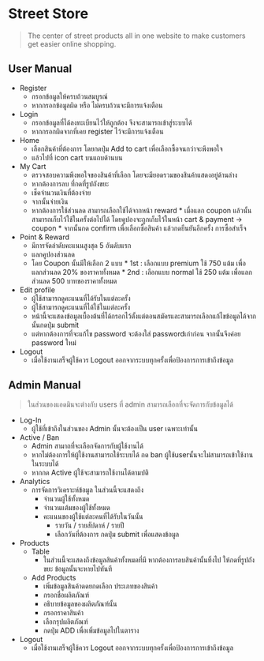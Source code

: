 # Street Store
> The center of street products all in one website to make customers get easier online shopping.


## User Manual

* Register
    * กรอกข้อมูลให้ครบถ้วนสมบูรณ์
    * หากกรอกข้อมูลผิด หรือ ไม่ครบถ้วนจะมีการแจ้งเตือน
* Login
    * กรอกข้อมูลที่ได้ลงทะเบียนไว้ให้ถูกต้อง จึงจะสามารถเข้าสู่ระบบได้
    * หากกรอกผิดจากที่เคย register ไว้จะมีการแจ้งเตือน
* Home
    * เลือกสินค้าที่ต้องการ โดยกดปุ่ม Add to cart เพื่อเลือกซื้อจนกว่าจะพึงพอใจ
    * แล้วไปที่ icon cart บนแถบด้านบน
* My Cart
    * ตรวจสอบความพึงพอใจของสินค้าที่เลือก โดยจะมียอดรวมของสินค้าแสดงอยู่ด้านล่าง
    * หากต้องการลบ ที่กดที่รูปถังขยะ
    * เช็คจำนวนเงินที่ต้องจ่าย
    * จากนั้นจ่ายเงิน
     * หากต้องการใช้ส่วนลด สามารถเลือกใช้ได้จากหน้า reward
      * เมื่อแลก coupon แล้วนั้นสามารถเก็บไว้ใช้ในครั้งต่อไปได้ โดยคูปองจะถูกเก็บไว้ในหน้า cart & payment -> coupon
      * จากนั้นกด confirm เพื่อเลือกซื้อสินค้า แล้วกดยืนยันอีกครั้ง การซื้อสำเร็จ
* Point & Reward 
   * มีการจัดลำดับคะแนนสูงสุด 5 อันดับแรก 
   * แลกคูปองส่วนลด
    * โดย Coupon นั้นมีให้เลือก 2 แบบ
            * 1st : เลือกแบบ premium ใช้ 750 แต้ม  เพื่อแลกส่วนลด 20% ของราคาทั้งหมด
            * 2nd : เลือกแบบ normal ใช้ 250 แต้ม เพื่อแลกส่วนลด 500 บาทของราคาทั้งหมด
* Edit profile
   * ผู้ใช้สามารถดูคะแนนที่ได้รับในแต่ละครั้ง
   * ผู้ใช้สามารถดูคะแนนที่ได้ใช้ในแต่ละครั้ง
   * หน้านี้จะแสดงข้อมูลเบื้องต้นที่ได้กรอกไว้ตั้งแต่ตอนสมัครและสามารถเลือกแก้ไขข้อมูลได้จากนั้นกดปุ่ม submit 
    * แต่หากต้องการที่จะแก้ไข password จะต้องใส่ passwordเก่าก่อน จากนั้นจึงค่อย password ใหม่
* Logout
   *  เมื่อใช้งานเสร็จผู้ใช้ควร Logout ออกจากระบบทุกครั้งเพื่อป้องการการเข้าถึงข้อมูล

## Admin Manual
> ในส่วนของแอดมินจะต่างกับ users ที่ admin สามารถเลือกที่จะจัดการกับข้อมูลได้
* Log-In
   * ผู้ใช้ที่เข้าถึงในส่วนของ Admin นั้นจะต้องเป็น user เฉพาะเท่านั้น
* Active / Ban
   * Admin สามาถที่จะเลือกจัดการกับผู้ใช้งานได้
   * หากไม่ต้องการให้ผู้ใช้งานสามารถใช้ระบบได้ กด ban ผู้ใช้userนั้นจะไม่สามารถเข้าใช้งานในระบบได้
   * หากกด Active ผู้ใช้จะสามารถใช้งานได้ตามปติ
* Analytics
   * การจัดการวิเคราะห์ข้อมูล ในส่วนนี้จะแสดงถึง
      * จำนวนผู้ใช้ทั้งหมด
      * จำนวนแต้มของผู้ใช้ทั้งหมด
      * คะแนนของผู้ใช้แต่ละคนที่ได้รับในวันนั้น
         * รายวัน / รายสัปดาห์ / รายปี
         * เลือกวันที่ต้องการ กดปุ่ม submit เพื่อแสดงข้อมูล
* Products 
   * Table
      * ในส่วนนี้จะแสดงถึงข้อมูลสินค้าทั้งหมดที่มี หากต้องการลบสินค้านั้นทิ้งไป ให้กดที่รูปถังขยะ ข้อมูลนั้นจะหายไปทันที
   * Add Products
      * เพิ่มข้อมูลสินค้าดดยกดเลือก ประเภทของสินค้า
      * กรอกชื่อผลิตภัณฑ์ 
      * อธิบายข้อมูลของผลิตภัณฑ์นั้น
      * กรอกราคาสินค้า
      * เลือกรุปผลิตภัณฑ์
      * กดปุ่ม ADD เพื่อเพิ่มข้อมูลไปในตาราง
 * Logout
   *  เมื่อใช้งานเสร็จผู้ใช้ควร Logout ออกจากระบบทุกครั้งเพื่อป้องการการเข้าถึงข้อมูล

    
      
   
   
         


